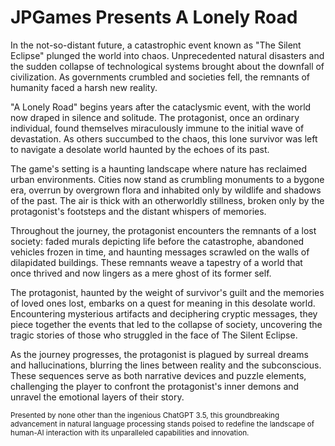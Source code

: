 # JPGames Presents A Lonely Road

In the not-so-distant future, a catastrophic event known as "The Silent Eclipse" plunged the world into chaos. Unprecedented natural disasters and the sudden collapse of technological systems brought about the downfall of civilization. As governments crumbled and societies fell, the remnants of humanity faced a harsh new reality.

"A Lonely Road" begins years after the cataclysmic event, with the world now draped in silence and solitude. The protagonist, once an ordinary individual, found themselves miraculously immune to the initial wave of devastation. As others succumbed to the chaos, this lone survivor was left to navigate a desolate world haunted by the echoes of its past.

The game's setting is a haunting landscape where nature has reclaimed urban environments. Cities now stand as crumbling monuments to a bygone era, overrun by overgrown flora and inhabited only by wildlife and shadows of the past. The air is thick with an otherworldly stillness, broken only by the protagonist's footsteps and the distant whispers of memories.

Throughout the journey, the protagonist encounters the remnants of a lost society: faded murals depicting life before the catastrophe, abandoned vehicles frozen in time, and haunting messages scrawled on the walls of dilapidated buildings. These remnants weave a tapestry of a world that once thrived and now lingers as a mere ghost of its former self.

The protagonist, haunted by the weight of survivor's guilt and the memories of loved ones lost, embarks on a quest for meaning in this desolate world. Encountering mysterious artifacts and deciphering cryptic messages, they piece together the events that led to the collapse of society, uncovering the tragic stories of those who struggled in the face of The Silent Eclipse.

As the journey progresses, the protagonist is plagued by surreal dreams and hallucinations, blurring the lines between reality and the subconscious. These sequences serve as both narrative devices and puzzle elements, challenging the player to confront the protagonist's inner demons and unravel the emotional layers of their story.

<sub>
Presented by none other than the ingenious ChatGPT 3.5, this groundbreaking advancement in natural language processing stands poised to redefine the landscape of human-AI interaction with its unparalleled capabilities and innovation.</sub>
